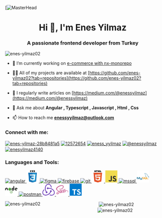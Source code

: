  [![MasterHead](https://blog.back4app.com/wp-content/uploads/2023/06/Front-end-programming-languages.jpeg)

<h1 align="center">Hi 👋, I'm Enes Yilmaz</h1>
<h3 align="center">A passionate frontend developer from Turkey</h3>

<p align="left"> <img src="https://komarev.com/ghpvc/?username=enes-yilmaz02&label=Profile%20views&color=0e75b6&style=flat" alt="enes-yilmaz02" /> </p>

- 🔭 I’m currently working on [e-commerce with nx-monorepo](https://gitlab.com/nxmonorepo/ecommerce-tool)

- 👨‍💻 All of my projects are available at [https://github.com/enes-yilmaz02?tab=repositories](https://github.com/enes-yilmaz02?tab=repositories)

- 📝 I regularly write articles on [https://medium.com/@enessyilmaz](https://medium.com/@enessyilmaz)

- 💬 Ask me about **Angular , Typescript , Javascript , Html , Css**

- 📫 How to reach me **enessyyilmaz@outlook.com**

<h3 align="left">Connect with me:</h3>
<p align="left">
<a href="https://linkedin.com/in/enes-yilmaz-28b8481a5" target="blank"><img align="center" src="https://raw.githubusercontent.com/rahuldkjain/github-profile-readme-generator/master/src/images/icons/Social/linked-in-alt.svg" alt="enes-yilmaz-28b8481a5" height="30" width="40" /></a>
<a href="https://stackoverflow.com/users/12572654" target="blank"><img align="center" src="https://raw.githubusercontent.com/rahuldkjain/github-profile-readme-generator/master/src/images/icons/Social/stack-overflow.svg" alt="12572654" height="30" width="40" /></a>
<a href="https://instagram.com/eness_yyilmaz" target="blank"><img align="center" src="https://raw.githubusercontent.com/rahuldkjain/github-profile-readme-generator/master/src/images/icons/Social/instagram.svg" alt="eness_yyilmaz" height="30" width="40" /></a>
<a href="https://medium.com/@enessyilmaz" target="blank"><img align="center" src="https://raw.githubusercontent.com/rahuldkjain/github-profile-readme-generator/master/src/images/icons/Social/medium.svg" alt="@enessyilmaz" height="30" width="40" /></a>
<a href="https://discord.gg/enesyilmaz4140" target="blank"><img align="center" src="https://raw.githubusercontent.com/rahuldkjain/github-profile-readme-generator/master/src/images/icons/Social/discord.svg" alt="enesyilmaz4140" height="30" width="40" /></a>
</p>

<h3 align="left">Languages and Tools:</h3>
<p align="left"> <a href="https://angular.io" target="_blank" rel="noreferrer">
 <img src="https://angular.io/assets/images/logos/angular/angular.svg" alt="angular" width="40" height="40"/> </a>
 <a href="https://www.w3schools.com/css/" target="_blank" rel="noreferrer"> <img src="https://raw.githubusercontent.com/devicons/devicon/master/icons/css3/css3-original-wordmark.svg" alt="css3" width="40" height="40"/> </a>
 <a href="https://www.figma.com/" target="_blank" rel="noreferrer"> <img src="https://www.vectorlogo.zone/logos/figma/figma-icon.svg" alt="figma" width="40" height="40"/> </a> <a href="https://firebase.google.com/" target="_blank" rel="noreferrer"> <img src="https://www.vectorlogo.zone/logos/firebase/firebase-icon.svg" alt="firebase" width="40" height="40"/> </a> <a href="https://git-scm.com/" target="_blank" rel="noreferrer"> <img src="https://www.vectorlogo.zone/logos/git-scm/git-scm-icon.svg" alt="git" width="40" height="40"/> </a> <a href="https://www.w3.org/html/" target="_blank" rel="noreferrer"> <img src="https://raw.githubusercontent.com/devicons/devicon/master/icons/html5/html5-original-wordmark.svg" alt="html5" width="40" height="40"/> </a> <a href="https://developer.mozilla.org/en-US/docs/Web/JavaScript" target="_blank" rel="noreferrer"> <img src="https://raw.githubusercontent.com/devicons/devicon/master/icons/javascript/javascript-original.svg" alt="javascript" width="40" height="40"/> </a> <a href="https://www.microsoft.com/en-us/sql-server" target="_blank" rel="noreferrer"> <img src="https://www.svgrepo.com/show/303229/microsoft-sql-server-logo.svg" alt="mssql" width="40" height="40"/> </a> <a href="https://www.mysql.com/" target="_blank" rel="noreferrer"> <img src="https://raw.githubusercontent.com/devicons/devicon/master/icons/mysql/mysql-original-wordmark.svg" alt="mysql" width="40" height="40"/> </a> <a href="https://nodejs.org" target="_blank" rel="noreferrer"> <img src="https://raw.githubusercontent.com/devicons/devicon/master/icons/nodejs/nodejs-original-wordmark.svg" alt="nodejs" width="40" height="40"/> </a> <a href="https://postman.com" target="_blank" rel="noreferrer"> <img src="https://www.vectorlogo.zone/logos/getpostman/getpostman-icon.svg" alt="postman" width="40" height="40"/> </a> <a href="https://redux.js.org" target="_blank" rel="noreferrer"> <img src="https://raw.githubusercontent.com/devicons/devicon/master/icons/redux/redux-original.svg" alt="redux" width="40" height="40"/> </a> <a href="https://sass-lang.com" target="_blank" rel="noreferrer"> <img src="https://raw.githubusercontent.com/devicons/devicon/master/icons/sass/sass-original.svg" alt="sass" width="40" height="40"/> </a> <a href="https://www.typescriptlang.org/" target="_blank" rel="noreferrer"> <img src="https://raw.githubusercontent.com/devicons/devicon/master/icons/typescript/typescript-original.svg" alt="typescript" width="40" height="40"/> </a> </p>

<div>
 <img align="left" src="https://github-readme-stats.vercel.app/api/top-langs?username=enes-yilmaz02&show_icons=true&locale=en&layout=compact" alt="enes-yilmaz02" width="300" height=300" /></div>
<div>&nbsp;<img align="center" src="https://github-readme-stats.vercel.app/api?username=enes-yilmaz02&show_icons=true&locale=en" alt="enes-yilmaz02" width="300" height="300" /></div>
<div><img align="center" src="https://github-readme-streak-stats.herokuapp.com/?user=enes-yilmaz02&" alt="enes-yilmaz02" width="300" height="300"/></div>
